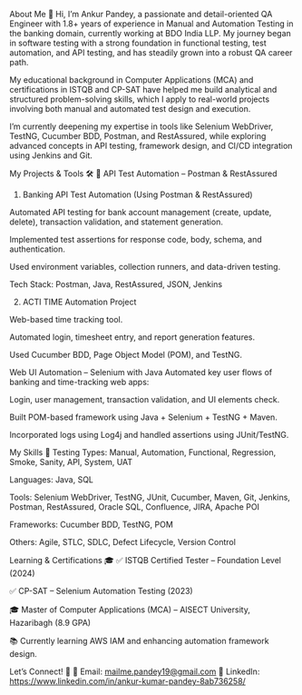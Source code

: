 About Me 👋
Hi, I’m Ankur Pandey, a passionate and detail-oriented QA Engineer with 1.8+ years of experience in Manual and Automation Testing in the banking domain, currently working at BDO India LLP. My journey began in software testing with a strong foundation in functional testing, test automation, and API testing, and has steadily grown into a robust QA career path.

My educational background in Computer Applications (MCA) and certifications in ISTQB and CP-SAT have helped me build analytical and structured problem-solving skills, which I apply to real-world projects involving both manual and automated test design and execution.

I’m currently deepening my expertise in tools like Selenium WebDriver, TestNG, Cucumber BDD, Postman, and RestAssured, while exploring advanced concepts in API testing, framework design, and CI/CD integration using Jenkins and Git.

My Projects & Tools 🛠️
🔹 API Test Automation – Postman & RestAssured
1. Banking API Test Automation (Using Postman & RestAssured)

Automated API testing for bank account management (create, update, delete), transaction validation, and statement generation.

Implemented test assertions for response code, body, schema, and authentication.

Used environment variables, collection runners, and data-driven testing.

Tech Stack: Postman, Java, RestAssured, JSON, Jenkins

2. ACTI TIME Automation Project

Web-based time tracking tool.

Automated login, timesheet entry, and report generation features.

Used Cucumber BDD, Page Object Model (POM), and TestNG.

Web UI Automation – Selenium with Java
Automated key user flows of banking and time-tracking web apps:

Login, user management, transaction validation, and UI elements check.

Built POM-based framework using Java + Selenium + TestNG + Maven.

Incorporated logs using Log4j and handled assertions using JUnit/TestNG.

My Skills 🚀
Testing Types: Manual, Automation, Functional, Regression, Smoke, Sanity, API, System, UAT

Languages: Java, SQL

Tools: Selenium WebDriver, TestNG, JUnit, Cucumber, Maven, Git, Jenkins, Postman, RestAssured, Oracle SQL, Confluence, JIRA, Apache POI

Frameworks: Cucumber BDD, TestNG, POM

Others: Agile, STLC, SDLC, Defect Lifecycle, Version Control

Learning & Certifications 🎓
✅ ISTQB Certified Tester – Foundation Level (2024)

✅ CP-SAT – Selenium Automation Testing (2023)

🎓 Master of Computer Applications (MCA) – AISECT University, Hazaribagh (8.9 GPA)

📚 Currently learning AWS IAM and enhancing automation framework design.

Let’s Connect! 🤝
📧 Email: mailme.pandey19@gmail.com
🔗 LinkedIn: https://www.linkedin.com/in/ankur-kumar-pandey-8ab736258/
